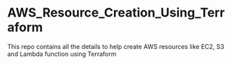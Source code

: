 # AWS_Resource_Creation_Using_Terraform
This repo contains all the details to help create AWS resources like EC2, S3 and Lambda function using Terraform
